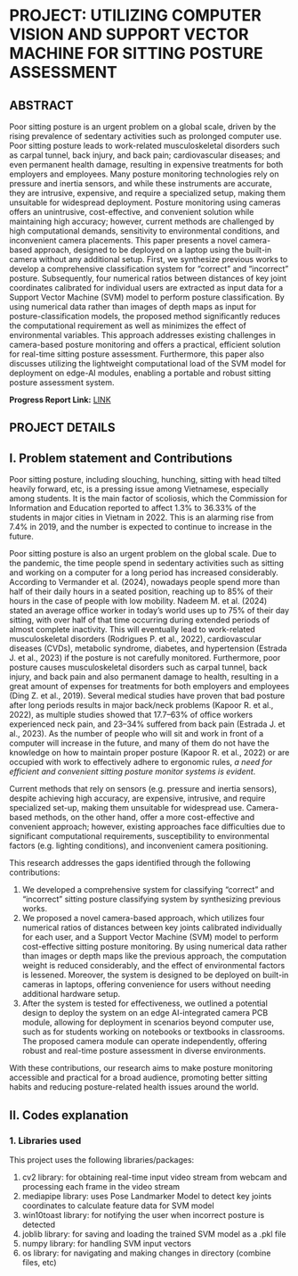 # **PROJECT: UTILIZING COMPUTER VISION AND SUPPORT VECTOR MACHINE FOR SITTING POSTURE ASSESSMENT**

## **ABSTRACT**

Poor sitting posture is an urgent problem on a global scale, driven by the rising prevalence of sedentary activities such as prolonged computer use. Poor sitting posture leads to work-related musculoskeletal disorders such as carpal tunnel, back injury, and back pain; cardiovascular diseases; and even permanent health damage, resulting in expensive treatments for both employers and employees. Many posture monitoring technologies rely on pressure and inertia sensors, and while these instruments are accurate, they are intrusive, expensive, and require a specialized setup, making them unsuitable for widespread deployment. Posture monitoring using cameras offers an unintrusive, cost-effective, and convenient solution while maintaining high accuracy; however, current methods are challenged by high computational demands, sensitivity to environmental conditions, and inconvenient camera placements. This paper presents a novel camera-based approach, designed to be deployed on a laptop using the built-in camera without any additional setup. First, we synthesize previous works to develop a comprehensive classification system for “correct” and “incorrect” posture. Subsequently, four numerical ratios between distances of key joint coordinates calibrated for individual users are extracted as input data for a Support Vector Machine (SVM) model to perform posture classification. By using numerical data rather than images of depth maps as input for posture-classification models, the proposed method significantly reduces the computational requirement as well as minimizes the effect of environmental variables. This approach addresses existing challenges in camera-based posture monitoring and offers a practical, efficient solution for real-time sitting posture assessment. Furthermore, this paper also discusses utilizing the lightweight computational load of the SVM model for deployment on edge-AI modules, enabling a portable and robust sitting posture assessment system.

**Progress Report Link:** [LINK](https://docs.google.com/document/d/19jx68Y5_j-Ulr1dCGZ0WGKnvGe7lnnX2iYIdK7WnP-8/edit?tab=t.0)

## **PROJECT DETAILS**

## **I. Problem statement and Contributions**

Poor sitting posture, including slouching, hunching, sitting with head tilted heavily forward, etc, is a pressing issue among Vietnamese, especially among students. It is the main factor of scoliosis, which the Commission for Information and Education reported to affect 1.3% to 36.33% of the students in major cities in Vietnam in 2022. This is an alarming rise from 7.4% in 2019, and the number is expected to continue to increase in the future. 

Poor sitting posture is also an urgent problem on the global scale. Due to the pandemic, the time people spend in sedentary activities such as sitting and working on a computer for a long period has increased considerably. According to Vermander et al. (2024), nowadays people spend more than half of their daily hours in a seated position, reaching up to 85% of their hours in the case of people with low mobility. Nadeem M. et al. (2024) stated an average office worker in today’s world uses up to 75% of their day sitting, with over half of that time occurring during extended periods of almost complete inactivity. This will eventually lead to work-related musculoskeletal disorders (Rodrigues P. et al., 2022), cardiovascular diseases (CVDs), metabolic syndrome, diabetes, and hypertension (Estrada J. et al., 2023) if the posture is not carefully monitored. Furthermore, poor posture causes musculoskeletal disorders such as carpal tunnel, back injury, and back pain and also permanent damage to health, resulting in a great amount of expenses for treatments for both employers and employees (Ding Z. et al., 2019). Several medical studies have proven that bad posture after long periods results in major back/neck problems (Kapoor R. et al., 2022), as multiple studies showed that 17.7–63% of office workers experienced neck pain, and 23–34% suffered from back pain (Estrada J. et al., 2023). As the number of people who will sit and work in front of a computer will increase in the future, and many of them do not have the knowledge on how to maintain proper posture (Kapoor R. et al., 2022) or are occupied with work to effectively adhere to ergonomic rules, _a need for efficient and convenient sitting posture monitor systems is evident_.

Current methods that rely on sensors (e.g. pressure and inertia sensors), despite achieving high accuracy, are expensive, intrusive, and require specialized set-up, making them unsuitable for widespread use. Camera-based methods, on the other hand, offer a more cost-effective and convenient approach; however, existing approaches face difficulties due to significant computational requirements, susceptibility to environmental factors (e.g. lighting conditions), and inconvenient camera positioning.

This research addresses the gaps identified through the following contributions:
1. We developed a comprehensive system for classifying “correct” and “incorrect” sitting posture classifying system by synthesizing previous works.
2. We proposed a novel camera-based approach, which utilizes four numerical ratios of distances between key joints calibrated individually for each user, and a Support Vector Machine (SVM) model to perform cost-effective sitting posture monitoring. By using numerical data rather than images or depth maps like the previous approach, the computation weight is reduced considerably, and the effect of environmental factors is lessened. Moreover, the system is designed to be deployed on built-in cameras in laptops, offering convenience for users without needing additional hardware setup.
4. After the system is tested for effectiveness, we outlined a potential design to deploy the system on an edge AI-integrated camera PCB module, allowing for deployment in scenarios beyond computer use, such as for students working on notebooks or textbooks in classrooms. The proposed camera module can operate independently, offering robust and real-time posture assessment in diverse environments.

With these contributions, our research aims to make posture monitoring accessible and practical for a broad audience, promoting better sitting habits and reducing posture-related health issues around the world.

## **II. Codes explanation**

### 1. Libraries used

This project uses the following libraries/packages:
1. cv2 library: for obtaining real-time input video stream from webcam and processing each frame in the video stream
2. mediapipe library: uses Pose Landmarker Model to detect key joints coordinates to calculate feature data for SVM model
3. win10toast library: for notifying the user when incorrect posture is detected
4. joblib library: for saving and loading the trained SVM model as a .pkl file
5. numpy library: for handling SVM input vectors
6. os library: for navigating and making changes in directory (combine files, etc)













 


